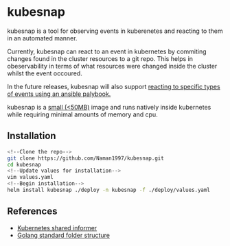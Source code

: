 # kubesnap

kubesnap is a tool for observing events in kuberenetes and reacting to them in an automated manner.

Currently, kubesnap can react to an event in kubernetes by commiting changes found in the cluster resources to a git repo. This helps in obeservability in terms of what resources were changed inside the cluster whilst the event occoured.

In the future releases, kubesnap will also support [reacting to specific types of events using an ansible palybook.](https://github.com/Naman1997/kubesnap/issues/11)

kubesnap is a [small (<50MB)](https://hub.docker.com/layers/237378881/namanarora/kubesnap/latest/images/sha256-216355533e9c08b7794f476e7a337466fdaaf948513995243cdf6f8d1dd25369?context=repo) image and runs natively inside kubernetes while requiring minimal amounts of memory and cpu.

## Installation

```sh
<!--Clone the repo-->
git clone https://github.com/Naman1997/kubesnap.git
cd kubesnap
<!--Update values for installation-->
vim values.yaml
<!--Begin installation-->
helm install kubesnap ./deploy -n kubesnap -f ./deploy/values.yaml
```

## References
- [Kubernetes shared informer](https://gianarb.it/blog/kubernetes-shared-informer)
- [Golang standard folder structure](https://github.com/golang-standards/project-layout)